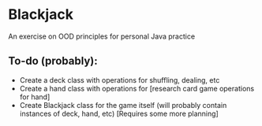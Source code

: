 # Blackjack

An exercise on OOD principles for personal Java practice

## To-do (probably):

- Create a deck class with operations for shuffling, dealing, etc
- Create a hand class with operations for [research card game operations for hand]
- Create Blackjack class for the game itself (will probably contain instances of deck, hand, etc) [Requires some more planning]
